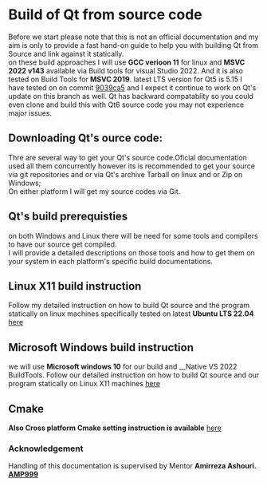 # Build of Qt from source code  

Before we start please note that this is not an official documentation and my aim is only to provide a fast hand-on guide 
to help you with building Qt from Source and link against it statically.  
on these build approaches I will use __GCC verioon 11__ for linux and __MSVC 2022 v143__ available via Build tools for visual Studio 2022. And it is also tested on Build Tools for __MSVC 2019__.
latest LTS version for Qt5 is 5.15 I have tested on on commit [9039ca5](https://github.com/qt/qt5/commit/9039ca53a3dac14415cea435083bb96f0acdb3d8) and I expect it continue to work on Qt's update on this branch as well. Qt has backward compatablity so you could even clone and build this with Qt6 source code you may not experience major issues.  

## Downloading Qt's ource code:
Thre are several way to get your Qt's source code.Oficial documentation used all them concurrently however its is recommended to get your source via git repositories and or via Qt's archive Tarball on linux and or Zip on Windows;  
On either platform I will get my source codes via Git.

## Qt's build prerequisties  
on both Windows and Linux there will be need for some tools and compilers to have our source get compiled.  
I will provide a detailed descriptions on those tools and how to get them on your system in each platform's specific build documentations.  

## Linux X11 build instruction
Follow my detailed instruction on how to build Qt source and the program statically
on linux machines specifically tested on latest __Ubuntu LTS 22.04__ [here](https://github.com/babakhajizadeh/todoList/blob/documentation/docs/LINUX_DOC.md)

## Microsoft Windows build instruction
we will use __Microsoft windows 10__ for our build and __Native VS 2022 BuildTools. 
Follow our detailed instruction on how to build Qt source and our program statically
on Linux X11 machines [here](https://github.com/babakhajizadeh/todoList/blob/documentation/docs/WIN_DOC.md)

## Cmake
__Also Cross platform Cmake setting instruction is available__ [here](https://github.com/babakhajizadeh/todoList/blob/documentation/docs/CMAKE_DOC.md)  

### Acknowledgement
Handling of this documentation is supervised by Mentor __Amirreza Ashouri. [AMP999](https://github.com/AMP999)__ 